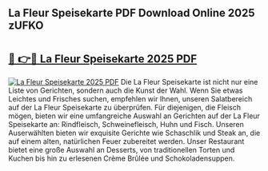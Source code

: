 ## La Fleur Speisekarte PDF Download Online 2025 zUFKO

# <h2><a href="http://gc84yug.nevu.top/?p=La+Fleur+Speisekarte">🔗 👉🔴 La Fleur Speisekarte 2025 PDF</a></h2>

[![La Fleur Speisekarte 2025 PDF](https://i.imgur.com/dBaPXMq.png)](http://gc84yug.nevu.top/?p=La+Fleur+Speisekarte)
Die La Fleur Speisekarte ist nicht nur eine Liste von Gerichten, sondern auch die Kunst der Wahl. Wenn Sie etwas Leichtes und Frisches suchen, empfehlen wir Ihnen, unseren Salatbereich auf der La Fleur Speisekarte zu überprüfen. Für diejenigen, die Fleisch mögen, bieten wir eine umfangreiche Auswahl an Gerichten auf der La Fleur Speisekarte an: Rindfleisch, Schweinefleisch, Huhn und Fisch. Unseren Auserwählten bieten wir exquisite Gerichte wie Schaschlik und Steak an, die auf einem alten, natürlichen Feuer zubereitet werden. Unser Restaurant bietet eine große Auswahl an Desserts, von traditionellen Torten und Kuchen bis hin zu erlesenen Crème Brûlée und Schokoladensuppen.
